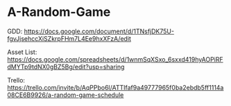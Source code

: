 # A-Random-Game

GDD:
https://docs.google.com/document/d/1TNsfjDK75U-fgvJjsehccXiSZkrpFHm7L4Ee9hxXFzA/edit

Asset List:
https://docs.google.com/spreadsheets/d/1wnmSqXSxo_6sxxd419hyAOPiRFdMYTp9tdNX0gBZ5Bg/edit?usp=sharing

Trello:
https://trello.com/invite/b/AqPPbo6l/ATTIfaf9a49777965f0ba2ebdb5ff1114a08CE6B9926/a-random-game-schedule
